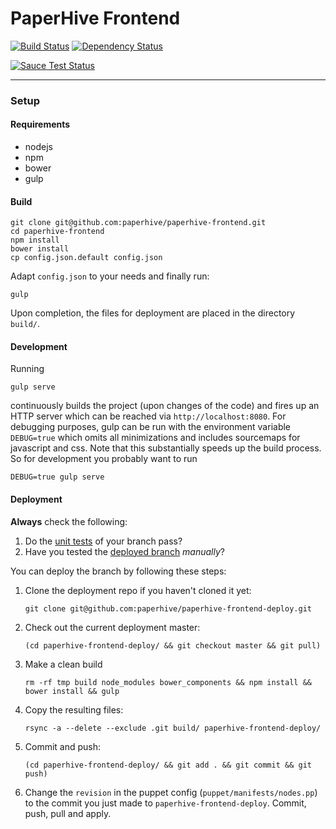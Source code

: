 # PaperHive Frontend

[![Build
Status](https://travis-ci.org/paperhive/paperhive-frontend.svg?branch=master)](https://travis-ci.org/paperhive/paperhive-frontend)
[![Dependency Status](https://gemnasium.com/paperhive/paperhive-frontend.svg)](https://gemnasium.com/paperhive/paperhive-frontend)

[![Sauce Test Status](https://saucelabs.com/browser-matrix/nschloe.svg)](https://saucelabs.com/u/nschloe)

---

### Setup
#### Requirements
* nodejs
* npm
* bower
* gulp

#### Build
```
git clone git@github.com:paperhive/paperhive-frontend.git
cd paperhive-frontend
npm install
bower install
cp config.json.default config.json
```
Adapt `config.json` to your needs and finally run:
```
gulp
```
Upon completion, the files for deployment are placed in the directory `build/`.

#### Development
Running
```
gulp serve
```
continuously builds the project (upon changes of the code) and fires up an HTTP server 
which can be reached via `http://localhost:8080`. For debugging purposes, gulp can be run with the 
environment variable `DEBUG=true` which omits all minimizations and includes sourcemaps for
javascript and css. Note that this substantially speeds up the build process. So for development you 
probably want to run
```
DEBUG=true gulp serve
```

#### Deployment
**Always** check the following:

1. Do the [unit tests](https://travis-ci.org/paperhive/paperhive-frontend) of your branch pass?
2. Have you tested the [deployed branch](https://paperhive.org/dev/frontend/) *manually*?

You can deploy the branch by following these steps:

1. Clone the deployment repo if you haven't cloned it yet:

   ```git clone git@github.com:paperhive/paperhive-frontend-deploy.git```

2. Check out the current deployment master:

    ```(cd paperhive-frontend-deploy/ && git checkout master && git pull)```

3. Make a clean build

    ```rm -rf tmp build node_modules bower_components && npm install && bower install && gulp```

4. Copy the resulting files: 

    ```rsync -a --delete --exclude .git build/ paperhive-frontend-deploy/```

5. Commit and push:

    ```(cd paperhive-frontend-deploy/ && git add . && git commit && git push)```

6. Change the `revision` in the puppet config (`puppet/manifests/nodes.pp`) to the commit you just made to `paperhive-frontend-deploy`. Commit, push, pull and apply.
